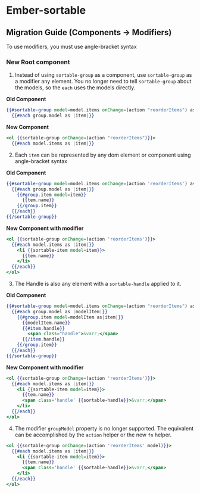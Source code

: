 # Ember-sortable

## Migration Guide (Components -> Modifiers)

To use modifiers, you must use angle-bracket syntax

### New Root component

1. Instead of using `sortable-group` as a component, use `sortable-group` as a modifier
   any element. You no longer need to tell `sortable-group` about the models, so the `each`
   uses the models directly.

**Old Component**

```hbs
{{#sortable-group model=model.items onChange=(action "reorderItems") as |group|}}
  {{#each group.model as |item|}}
```

**New Component**

```hbs
<ol {{sortable-group onChange=(action "reorderItems")}}>
  {{#each model.items as |item|}}
```

2. Each `item` can be represented by any dom element or component using angle-bracket syntax

**Old Component**

```hbs
{{#sortable-group model=model.items onChange=(action 'reorderItems') as |group|}}
  {{#each group.model as |item|}}
    {{#group.item model=item}}
      {{tem.name}}
    {{/group.item}}
  {{/each}}
{{/sortable-group}}
```

**New Component with modifier**

```hbs
<ol {{sortable-group onChange=(action 'reorderItems')}}>
  {{#each model.items as |item|}}
    <li {{sortable-item model=item}}>
      {{tem.name}}
    </li>
  {{/each}}
</ol>
```

3. The Handle is also any element with a `sortable-handle` applied to it.

**Old Component**

```hbs
{{#sortable-group model=model.items onChange=(action "reorderItems") as |group|}}
  {{#each group.model as |modelItem|}}
    {{#group.item model=modelItem as|item|}}
      {{modelItem.name}}
      {{#item.handle}}
        <span class="handle">&varr;</span>
      {{/item.handle}}
    {{/group.item}}
  {{/each}}
{{/sortable-group}}
```

**New Component with modifier**

```hbs
<ol {{sortable-group onChange=(action 'reorderItems')}}>
  {{#each model.items as |item|}}
    <li {{sortable-item model=item}}>
      {{tem.name}}
      <span class='handle' {{sortable-handle}}>&varr;</span>
    </li>
  {{/each}}
</ol>
```

4. The modifier `groupModel` property is no longer supported. The equivalent can
   be accomplished by the `action` helper or the new `fn` helper.

```hbs
<ol {{sortable-group onChange=(action 'reorderItems' model)}}>
  {{#each model.items as |item|}}
    <li {{sortable-item model=item}}>
      {{tem.name}}
      <span class='handle' {{sortable-handle}}>&varr;</span>
    </li>
  {{/each}}
</ol>
```
